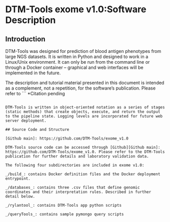 # DTM-Tools exome v1.0:Software Description

## Introduction
DTM-Tools was designed for prediction of blood antigen phenotypes from large NGS datasets. It is written in Python and designed to work in a Linux/Unix environment. It can only be run from the command line or through a Docker container – graphical and web interfaces will be implemented in the future.

The description and tutorial material presented in this document is intended as a complement, not a repetition, for the software’s publication. Please refer to ```
*Citation pending
``` before reviewing this material.

DTM-Tools is written in object-oriented notation as a series of stages (static methods) that create objects, execute, and return the output to the pipeline state. Logging levels are incorporated for future web server deployment.

## Source Code and Structure

[Github main]: https://github.com/DTM-Tools/exome_v1.0

DTM-Tools source code can be accessed through [Github][Github main]: https://github.com/DTM-Tools/exome_v1.0. Please refer to the DTM-Tools publication for further details and laboratory validation data.

The following four subdirectories are included in exome v1.0:

_/build_: contains Docker definition files and the Docker deployment entrypoint.

_/databases_: contains three .csv files that define genomic coordinates and their interpretation rules. Described in further detail below.

_/rylantool_: contains DTM-Tools app python scripts

_/queryTools_: contains sample pymongo query scripts


